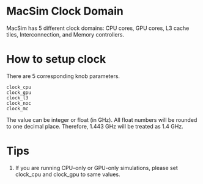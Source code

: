 # MacSim Clock Domain #

MacSim has 5 different clock domains: CPU cores, GPU cores, L3 cache tiles, Interconnection, and Memory controllers.


# How to setup clock #

There are 5 corresponding knob parameters.
```
clock_cpu
clock_gpu
clock_l3
clock_noc
clock_mc
```

The value can be integer or float (in GHz). All float numbers will be rounded to one decimal place. Therefore, 1.443 GHz will be treated as 1.4 GHz.


# Tips #

  1. If you are running CPU-only or GPU-only simulations, please set clock\_cpu and clock\_gpu to same values.